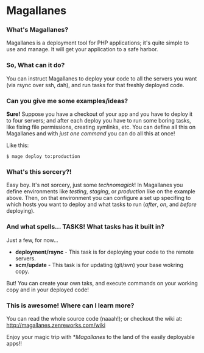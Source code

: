 # Magallanes #

### What's Magallanes? ###
Magallanes is a deployment tool for PHP applications; it's quite simple to use and manage.
It will get your application to a safe harbor.

### So, What can it do? ###
You can instruct Magallanes to deploy your code to all the servers you want (via rsync over ssh, dah),
and run tasks for that freshly deployed code.

### Can you give me some examples/ideas? ###
**Sure!**
Suppose you have a checkout of your app and you have to deploy it to four servers;
and after each deploy you have to run some boring tasks, like fixing file permissions, creating symlinks, etc.
You can define all this on Magallanes and with *just one command* you can do all this at once!

Like this:
```
$ mage deploy to:production
```

### What's this sorcery?! ###
Easy boy. It's not sorcery, just some *technomagick*!
In Magallanes you define environments like *testing*, *staging*, or *production* like on the example above.
Then, on that environment you can configure a set up specifing to which hosts you want to deploy and what tasks to run (*after*, *on*, and *before* deploying).

### And what spells... TASKS! What tasks has it built in? ###
Just a few, for now...
  * **deployment/rsync**  - This task is for deploying your code to the remote servers.
  * **scm/update**        - This task is for updating (git/svn) your base wokring copy.

But! You can create your own taks, and execute commands on your working copy and in your deployed code!

### This is awesome! Where can I learn more? ###
You can read the whole source code (naaah!); or checkout the wiki at: http://magallanes.zenreworks.com/wiki


Enjoy your magic trip with **Magallanes* to the land of the easily deployable apps!!

